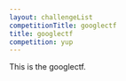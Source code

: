 ```yaml
---
layout: challengeList
competitionTitle: googlectf
title: googlectf
competition: yup
---
```


This is the googlectf.





